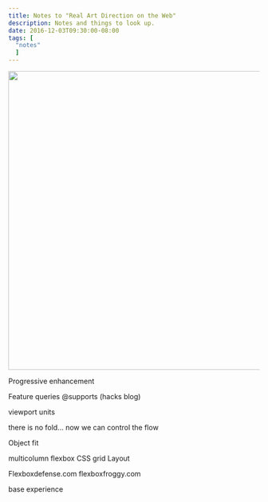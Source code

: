 ```yaml
---
title: Notes to "Real Art Direction on the Web"
description: Notes and things to look up.
date: 2016-12-03T09:30:00-08:00
tags: [
  "notes"
  ]
---
```


<a href="https://youtu.be/5Z7lSSMwRgo"><img src="/uploads/css.png" width="600px"></a>

Progressive enhancement

Feature queries @supports (hacks blog)

viewport units

there is no fold...  now we can control the flow

Object fit

multicolumn
flexbox
CSS grid Layout

Flexboxdefense.com
flexboxfroggy.com

base experience
